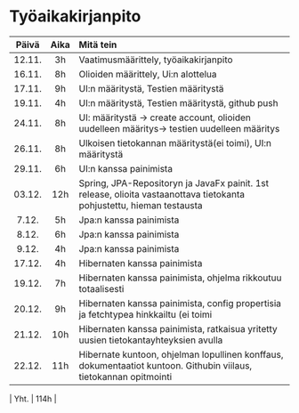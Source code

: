 # Työaikakirjanpito

|Päivä |Aika|Mitä tein                                                                   |
|:----:|:--:|:---------------------------------------------------------------------------|
| 12.11. | 3h |Vaatimusmäärittely, työaikakirjanpito                              |
| 16.11. | 8h |Olioiden määrittely, Ui:n alottelua                              |
| 17.11. | 9h |UI:n määritystä, Testien määritystä                              |
| 19.11. | 4h |UI:n määritystä, Testien määritystä, github push                          |
| 24.11. | 8h |UI: määritystä -> create account, olioiden uudelleen määritys-> testien uudelleen määritys    |
| 26.11. | 8h |Ulkoisen tietokannan määritystä(ei toimi), UI:n määritystä   |
| 29.11. | 6h |UI:n kanssa painimista    |
| 03.12. | 12h | Spring, JPA-Repositoryn ja JavaFx painit. 1st release, olioita vastaanottava tietokanta pohjustettu, hieman testausta  |
| 7.12. | 5h |Jpa:n kanssa painimista                  |
| 8.12. | 6h |Jpa:n kanssa painimista                  |
| 9.12. | 4h |Jpa:n kanssa painimista                  |
| 17.12. | 4h |Hibernaten kanssa painimista                   |
| 19.12. | 7h |Hibernaten kanssa painimista, ohjelma rikkoutuu totaalisesti            |
| 20.12. | 9h |Hibernaten kanssa painimista, config propertisia ja fetchtypea hinkkailtu (ei toimi       |
| 21.12. | 10h |Hibernaten kanssa painimista, ratkaisua yritetty uusien tietokantayhteyksien avulla         |
| 22.12. | 11h |Hibernate kuntoon, ohjelman lopullinen konffaus, dokumentaatiot kuntoon. Githubin viilaus, tietokannan opitmointi       |


| Yht. | 114h |                                                                            


